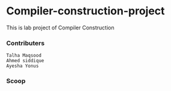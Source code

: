 # Compiler-construction-project

This is lab project of Compiler Construction  
####

### Contributers 
    Talha Maqsood
    Ahmed siddique 
    Ayesha Yonus

### Scoop
